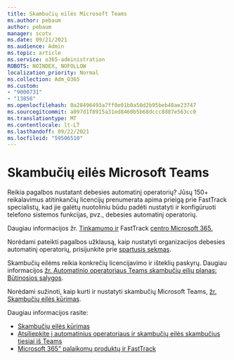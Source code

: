 ```yaml
---
title: Skambučių eilės Microsoft Teams
ms.author: pebaum
author: pebaum
manager: scotv
ms.date: 09/21/2021
ms.audience: Admin
ms.topic: article
ms.service: o365-administration
ROBOTS: NOINDEX, NOFOLLOW
localization_priority: Normal
ms.collection: Adm_O365
ms.custom:
- "9000731"
- "13856"
ms.openlocfilehash: 0a28496493a7ff0e01b0a50d2b95beb48ae23747
ms.sourcegitcommit: a097d1f8915a31ed8460b5b68dccc8d87e563cc0
ms.translationtype: MT
ms.contentlocale: lt-LT
ms.lasthandoff: 09/22/2021
ms.locfileid: "59506510"
---
```

# <a name="call-queues-in-microsoft-teams"></a>Skambučių eilės Microsoft Teams

Reikia pagalbos nustatant debesies automatinį operatorių? Jūsų 150+ reikalavimus atitinkančių licencijų prenumerata apima prieigą prie FastTrack specialistų, kad jie galėtų nuotoliniu būdu padėti nustatyti ir konfigūruoti telefono sistemos funkcijas, pvz., debesies automatinį operatorių.

Daugiau informacijos žr. [Tinkamumo ir](https://docs.microsoft.com/fasttrack/eligibility) FastTrack [centro Microsoft 365.](https://docs.microsoft.com/fasttrack/introduction#what-is-fasttrack-for-microsoft-365)

Norėdami pateikti pagalbos užklausą, kaip nustatyti organizacijos debesies automatinį operatorių, prisijunkite prie [spartusis sekmas](https://www.microsoft.com/fasttrack?rtc=1).

Skambučių eilėms reikia konkrečių licencijavimo ir išteklių paskyrų. Daugiau informacijos [žr. Automatinio operatoriaus Teams skambučių eilių planas: Būtinosios sąlygos](https://docs.microsoft.com/microsoftteams/plan-auto-attendant-call-queue#prerequisites).

Norėdami sužinoti, kaip kurti ir nustatyti skambučių Microsoft Teams, [žr. Skambučių eilės kūrimas](https://docs.microsoft.com/microsoftteams/create-a-phone-system-call-queue). 

Daugiau informacijos rasite:

- [Skambučių eilės kūrimas](https://docs.microsoft.com/microsoftteams/create-a-phone-system-call-queue)
- [Atsiliepkite į automatinius operatoriaus ir skambučių eilės skambučius tiesiai iš Teams](https://docs.microsoft.com/microsoftteams/answer-auto-attendant-and-call-queue-calls)
- [Microsoft 365" palaikomų produktų ir FastTrack](https://docs.microsoft.com/fasttrack/products-and-capabilities#office-365)